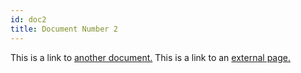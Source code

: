 ```yaml
---
id: doc2
title: Document Number 2
---
```


This is a link to [another document.](doc3) This is a link to an [external page.](http://www.example.com)
